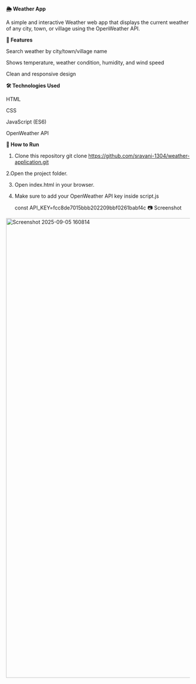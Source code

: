 **🌦️ Weather App**

A simple and interactive Weather web app that displays the current weather of any city, town, or village using the OpenWeather API.

**📌 Features**

Search weather by city/town/village name

Shows temperature, weather condition, humidity, and wind speed

Clean and responsive design

**🛠️ Technologies Used**

HTML

CSS

JavaScript (ES6)

OpenWeather API

**🚀 How to Run**
1. Clone this repository
git clone https://github.com/sravani-1304/weather-application.git

2.Open the project folder.

3. Open index.html in your browser.

4. Make sure to add your OpenWeather API key inside script.js
   
    const API_KEY=fcc8de7015bbb202209bbf0261babf4c
📷 Screenshot
<img width="2228" height="1257" alt="Screenshot 2025-09-05 160814" src="https://github.com/user-attachments/assets/865cdbde-d623-435c-ac5e-6e93e18e888e" />
